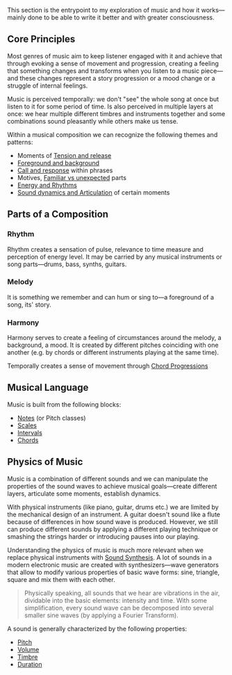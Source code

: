 This section is the entrypoint to my exploration of music and how it works—mainly done to be able to write it better and with greater consciousness.
## Core Principles

Most genres of music aim to keep listener engaged with it and achieve that through evoking a sense of movement and progression, creating a feeling that something changes and transforms when you listen to a music piece—and these changes represent a story progression or a mood change or a struggle of internal feelings.

Music is perceived temporally: we don't "see" the whole song at once but listen to it for some period of time. Is also perceived in multiple layers at once: we hear multiple different timbres and instruments together and some combinations sound pleasantly while others make us tense. 

Within a musical composition we can recognize the following themes and patterns:

- Moments of [Tension and release](Composition%20Notions/Tension%20and%20release.md)
- [Foreground and background](Composition%20Notions/Foreground%20and%20background.md)
- [Call and response](Composition%20Notions/Call%20and%20response.md) within phrases
- Motives, [Familiar vs unexpected](Composition%20Notions/Familiar%20vs%20unexpected.md) parts
- [Energy and Rhythms](Composition%20Notions/Energy%20and%20Rhythms.md)
- [Sound dynamics and Articulation](Composition%20Notions/Sound%20dynamics%20and%20Articulation.md) of certain moments

## Parts of a Composition

### Rhythm

Rhythm creates a sensation of pulse, relevance to time measure and perception of energy level. It may be carried by any musical instruments or song parts—drums, bass, synths, guitars.
### Melody

It is something we remember and can hum or sing to—a foreground of a song, its' story.
### Harmony

Harmony serves to create a feeling of circumstances around the melody, a background, a mood. It is created by different pitches coinciding with one another (e.g. by chords or different instruments playing at the same time).

Temporally creates a sense of movement through [Chord Progressions](Harmony/Chord%20Progressions.md)

## Musical Language

Music is built from the following blocks:

- [Notes](Musical%20Language/Notes.md) (or Pitch classes)
- [Scales](Musical%20Language/Scales.md)
- [Intervals](Musical%20Language/Intervals.md)
- [Chords](Musical%20Language/Chords.md)

## Physics of Music

Music is a combination of different sounds and we can manipulate the properties of the sound waves to achieve musical goals—create different layers, articulate some moments, establish dynamics.

With physical instruments (like piano, guitar, drums etc.) we are limited by the mechanical design of an instrument. A guitar doesn't sound like a flute because of differences in how sound wave is produced. However, we still can produce different sounds by applying a different playing technique or smashing the strings harder or introducing pauses into our playing.

Understanding the physics of music is much more relevant when we replace physical instruments with [Sound Synthesis](../Sound%20Synthesis/Sound%20Synthesis.md). A lot of sounds in a modern electronic music are created with synthesizers—wave generators that allow to modify various properties of basic wave forms: sine, triangle, square and mix them with each other.

>Physically speaking, all sounds that we hear are vibrations in the air, dividable into the basic elements: intensity and time. With some simplification, every sound wave can be decomposed into several smaller sine waves (by applying a Fourier Transform).

A sound is generally characterized by the following properties:

- [Pitch](Physics%20of%20Music/Pitch.md)
- [Volume](Physics%20of%20Music/Volume.md)
- [Timbre](Physics%20of%20Music/Timbre.md)
- [Duration](Physics%20of%20Music/Duration.md)

